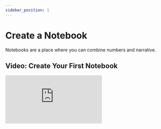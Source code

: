 ```yaml
---
sidebar_position: 1
---
```


# Create a Notebook

Notebooks are a place where you can combine numbers and narrative.

## Video: Create Your First Notebook

<div style={{position: 'relative', paddingBottom: '59.01639344262295%', height: 0}}>
  <iframe src="https://www.loom.com/embed/27c131850ed54615b246773895147596" frameBorder={0} webkitallowfullscreen mozallowfullscreen allowFullScreen style={{position: 'absolute', top: 0, left: 0, width: '100%', height: '100%'}} />
</div>

<br />

## Create a New Notebook

- To **create a notebook**, go to your workspace and click `Create Notebook` on the top right.

## Duplicate a Published Notebook

- To **duplicate a published notebook**, make sure you're signed in and visit the notebook you want to duplicate, then click `Duplicate Notebook` on the top right. <br />
  Take a look at our [Gallery of examples](/gallery) to find notebooks to duplicate.

## Duplicate Your Notebook

- To **duplicate your notebook**, on your workspace, hover the notebook you wish to duplicate, click the `•••` button on the right, and click `Duplicate`.

## Archive a Notebook

Archive a notebook.

- To **archive a notebook**, on your workspace, hover the notebook you wish to delete, click the `•••` button on the right, and click `Archive`.

## Delete a Notebook

Delete a notebook forever. You can only delete notebooks that have been archived, to prevent accidental loss of data.

- To **delete a notebook**, in the dashboard, on your archived notebooks section, hover the notebook you wish to delete, click the `•••` button on the right, and click `Delete`.

## Export a Notebook

Download a copy of the contents of your notebook as a `json` file.

- To **export a notebook**, go to your workspace, hover the notebook you want to export, click the `•••` button on the right and click `Download`.

- To **import a notebook**, drag the `.json` file from your computer to any Decipad workspace.

<br />

---

# Continue Exploring:

- [Add blocks to your notebook](/docs/quick-start/blocks)
